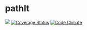 # pathlt

![](https://travis-ci.org/digwanderlust/pathlt.svg?branch=master)
[![Coverage Status](https://coveralls.io/repos/github/digwanderlust/pathlt/badge.svg?branch=codeclimate)](https://coveralls.io/github/digwanderlust/pathlt?branch=codeclimate)
[![Code Climate](https://codeclimate.com/github/digwanderlust/pathlt/badges/gpa.svg)](https://codeclimate.com/github/digwanderlust/pathlt)
